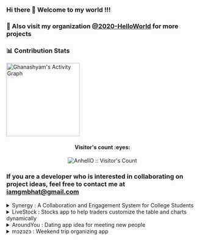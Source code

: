### Hi there 👋 Welcome to my world !!!

### 🏢 Also visit my organization [@2020-HelloWorld](https://github.com/2020-HelloWorld) for more projects 
<!--
**Ghanashyam-Bhat/Ghanashyam-Bhat** is a ✨ _special_ ✨ repository because its `README.md` (this file) appears on your GitHub profile.

Here are some ideas to get you started:


- 🔭 I’m currently working on ...
- 🌱 I’m currently learning ...
- 👯 I’m looking to collaborate on ...
- 🤔 I’m looking for help with ...
- 💬 Ask me about ...
- 📫 How to reach me: ...
- 😄 Pronouns: ...
- ⚡ Fun fact: ...

-->

<!-- ### 💻 Profile Stats 

<img alt="Ghanashyam's Github Stats" src="https://github-readme-stats.vercel.app/api/?username=Ghanashyam-Bhat&show_icons=true&include_all_commits=true&count_private=true&theme=react&hide_border=true&bg_color=1F222E&title_color=F85D7F&icon_color=F8D866" height="192px"/>  -->

### 📊 Contribution Stats 
<img alt="Ghanashyam's Activity Graph" src="https://github-readme-activity-graph.cyclic.app/graph/?username=Ghanashyam-Bhat&bg_color=1F222E&color=F8D866&line=F85D7F&point=FFFFFF&hide_border=true" height="192px"/>

<h4 align="center">Visitor's count :eyes:</h4>
<p align="center"><img src="https://profile-counter.glitch.me/{Ghanashyam-Bhat}/count.svg" alt="AnhellO :: Visitor's Count" /></p>

### If you are a developer who is interested in collaborating on project ideas, feel free to contact me at iamgmbhat@gmail.com

<details>
  <summary>
    Synergy :  A Collaboration and Engagement System for College Students
  </summary>
  
  <br/>
 

  **Project Overview:**
  Synergy is a proposed software system designed to enhance collaboration among college students and increase participation in college activities. The system aims to provide value to students for their active participation in various college activities, including in-house competitions, class engagement, and collaborative projects. The software will allow students to earn credits, which can be redeemed for various benefits within the college, including access to exclusive events, college merchandise, and other rewards.

  **Objectives:**
  1. To increase student engagement and participation in college activities.
  2. To promote collaboration and networking among college students.
  3. To incentivize good classroom engagement and active participation in class.
  4. To promote a freelancing culture within the university.
  5. To explore the use of blockchain technology to make synergy credits as cryptocurrency.

  **Features:**
  1. Synergy credit system to earn and redeem credits for various benefits.
  2. Collaboration platform to promote teamwork and freelancing culture.
  3. Incentivization system for good classroom engagement and active participation in class.
  4. Blockchain technology integration to make synergy credits as cryptocurrency.
  5. Comprehensive dashboard for tracking progress and credits.

  **Technologies:**
  1. Web development technologies (HTML, CSS, JavaScript)
  2. Database technologies (MySQL, MongoDB)
  3. Blockchain technology (Ethereum, Smart Contracts)
  4. Cloud hosting services (AWS, Azure, Google Cloud)

  **Deliverables:**
  1. Web-based application with a user-friendly interface.
  2. A functional synergy credit system to earn and redeem credits.
  3. A collaboration platform for students to work on projects together.
  4. A dashboard for tracking progress and credits.
  5. Documentation and user manuals.

  **Conclusion:**
  Synergy is an innovative software system that will revolutionize the way college students engage and collaborate with each other. It will incentivize good behavior in the classroom and promote a culture of teamwork and collaboration, providing students with valuable rewards for their active participation in college activities. By integrating blockchain technology, Synergy has the potential to become a leading platform for the exchange of cryptocurrency within colleges and universities.
  
  **To make Synergy standout among these apps, we could focus on the following areas:**

  1. Incentivizing student engagement and collaboration - Synergy's unique selling point is its ability to incentivize student engagement and collaboration through a credit-based system. You could highlight this feature and emphasize how it helps students build skills, network with their peers, and increase their participation in college activities.

  2. Offering a cryptocurrency-based rewards system - Synergy's integration of blockchain technology to make credits a cryptocurrency is another unique feature that could set it apart from other campus-focused apps. You could highlight the benefits of using a cryptocurrency-based system, such as increased security, transparency, and ease of use.

  3. Providing a platform for freelancing and entrepreneurship - By promoting a culture of freelancing and entrepreneurship within the university, Synergy could differentiate itself from other campus-focused apps. You could emphasize how Synergy provides a platform for students to showcase their skills, connect with potential clients, and build a portfolio of work.

  4. Creating a user-friendly interface and experience - Finally, to make Synergy more appealing to users, you could focus on creating a user-friendly interface and experience that is easy to navigate and use. This could involve incorporating features such as personalized dashboards, notifications, and a simple and intuitive design.
  
</details>

<details>
  <summary>
    LiveStock : Stocks app to help traders customize the table and charts dynamically
  </summary>
  
  <br/>
  
  **Introduction:**
  LiveStock is an innovative stocks app that offers traders a dynamic and customizable way to visualize and analyze live stocks data. Our app provides the ability to apply your own mathematics on the existing rows of the live stocks data and create new tables and graphs dynamically.

  **Purpose:**
  The purpose of LiveStock is to provide traders with a more flexible and personalized way to analyze stocks data. By allowing users to customize their own graphs and tables, our app can help traders to better understand market trends and make more informed decisions about their investments.

  **Target Audience:**
  Our target audience is primarily active traders who are looking for a more advanced way to analyze and visualize live stocks data. This includes day traders, swing traders, and other experienced traders who require a high level of customization and flexibility in their analysis.

  **Key Features:**
  1. Customizable Graphs: Our app provides the ability to create custom graphs and charts using the live stocks data. Users can apply their own mathematics and formulas to the data to create personalized graphs that best suit their trading strategies.
  2. Dynamic Tables: Our app allows users to create dynamic tables that update in real-time with live data. Users can apply their own filters and formulas to the data to create custom tables that provide a more detailed view of the stocks data.
  3. User-Friendly Interface: LiveStock has a simple and intuitive interface that is easy to navigate and use. Users can quickly and easily create custom graphs and tables using the app's drag-and-drop functionality.
  4. Real-Time Data: Our app provides real-time data on the stock market, so traders can make informed decisions based on the most up-to-date information.

  **Benefits:**
  1. Personalized Analysis: LiveStock allows traders to create personalized graphs and tables that best suit their trading strategies, providing a more effective way to analyze stocks data.
  2. Increased Flexibility: Our app offers a high level of customization and flexibility, allowing traders to apply their own mathematics and formulas to the live stocks data.
  3. Real-Time Data: LiveStock provides real-time data on the stock market, so traders can make informed decisions based on the most up-to-date information.
  4. User-Friendly Interface: The app has a simple and intuitive interface that is easy to navigate and use, making it accessible to traders of all levels of experience.

  **Conclusion:**
  In conclusion, LiveStock is a powerful and innovative stocks app that offers traders a more personalized and flexible way to analyze and visualize live stocks data. With its customizable graphs and tables, real-time data, and user-friendly interface, LiveStock is poised to become a must-have tool for active traders looking to make informed investment decisions.
  
**To stand out among its competitors, the LiveStock app can focus on offering unique and valuable features that are not found in other similar apps. Here are a few suggestions:**
  1. Simplified interface: While customization and flexibility are crucial, the app's interface should be intuitive and easy to use, even for traders with minimal technical expertise. The app can achieve this by offering a simplified and user-friendly interface that streamlines the customization process.
  2. Real-time alerts: The LiveStock app can offer real-time alerts for traders, such as when a stock reaches a particular price, to help them make timely investment decisions.
  3. Machine learning capabilities: The app can leverage machine learning algorithms to provide predictive insights, trend analysis, and personalized recommendations to traders based on their past performance and investment history.
  4. Seamless integration with brokers: The app can offer seamless integration with popular brokerage platforms to allow traders to execute trades without leaving the app.
  5. Competitive pricing: Offering a competitive pricing model that is more affordable than other similar apps can attract more traders to use the app.

</details> 

<details>
  <summary>
    AroundYou : Dating app idea for meeting new people
  </summary>
</details> 

<details>
  <summary>
    mɔzɔzɔ : Weekend trip organizing app
  </summary>
</details> 

